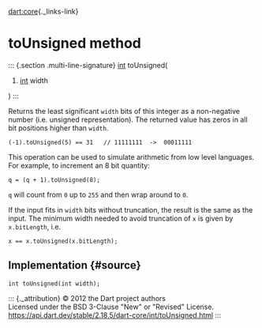 [dart:core](../../dart-core/dart-core-library){._links-link}

toUnsigned method
=================

::: {.section .multi-line-signature}
[int](../int-class) toUnsigned(

1.  [int](../int-class) width

)
:::

Returns the least significant `width` bits of this integer as a
non-negative number (i.e. unsigned representation). The returned value
has zeros in all bit positions higher than `width`.

``` {.language-dart data-language="dart"}
(-1).toUnsigned(5) == 31   // 11111111  ->  00011111
```

This operation can be used to simulate arithmetic from low level
languages. For example, to increment an 8 bit quantity:

``` {.language-dart data-language="dart"}
q = (q + 1).toUnsigned(8);
```

`q` will count from `0` up to `255` and then wrap around to `0`.

If the input fits in `width` bits without truncation, the result is the
same as the input. The minimum width needed to avoid truncation of `x`
is given by `x.bitLength`, i.e.

``` {.language-dart data-language="dart"}
x == x.toUnsigned(x.bitLength);
```

Implementation {#source}
--------------

``` {.language-dart data-language="dart"}
int toUnsigned(int width);
```

::: {._attribution}
© 2012 the Dart project authors\
Licensed under the BSD 3-Clause \"New\" or \"Revised\" License.\
<https://api.dart.dev/stable/2.18.5/dart-core/int/toUnsigned.html>
:::
